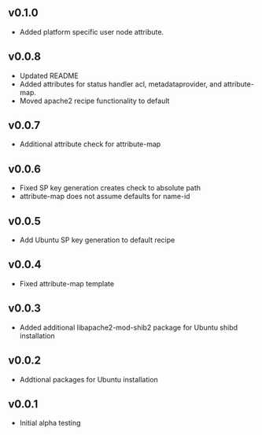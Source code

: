 ## v0.1.0

* Added platform specific user node attribute.

## v0.0.8

* Updated README
* Added attributes for status handler acl, metadataprovider, and attribute-map.
* Moved apache2 recipe functionality to default

## v0.0.7

* Additional attribute check for attribute-map

## v0.0.6

* Fixed SP key generation creates check to absolute path
* attribute-map does not assume defaults for name-id

## v0.0.5

* Add Ubuntu SP key generation to default recipe

## v0.0.4

* Fixed attribute-map template

## v0.0.3

* Added additional libapache2-mod-shib2 package for Ubuntu shibd installation

## v0.0.2

* Addtional packages for Ubuntu installation

## v0.0.1

* Initial alpha testing
